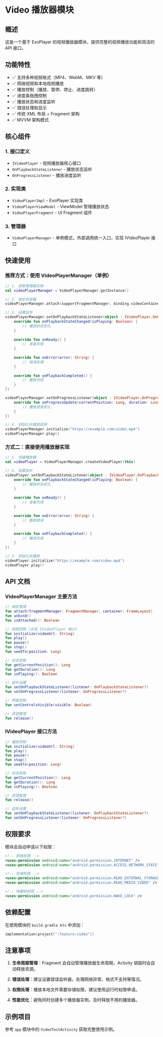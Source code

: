 # Video 播放器模块

## 概述

这是一个基于 ExoPlayer 的视频播放器模块，提供完整的视频播放功能和简洁的 API 接口。

## 功能特性

- ✅ 支持多种视频格式（MP4、WebM、MKV 等）
- ✅ 网络视频和本地视频播放
- ✅ 播放控制（播放、暂停、停止、进度跳转）
- ✅ 进度条拖拽控制
- ✅ 播放状态和进度监听
- ✅ 错误处理和显示
- ✅ 传统 XML 布局 + Fragment 架构
- ✅ MVVM 架构模式

## 核心组件

### 1. 接口定义
- `IVideoPlayer` - 视频播放器核心接口
- `OnPlaybackStateListener` - 播放状态监听
- `OnProgressListener` - 播放进度监听

### 2. 实现类
- `VideoPlayerImpl` - ExoPlayer 实现类
- `VideoPlayerViewModel` - ViewModel 管理播放状态
- `VideoPlayerFragment` - UI Fragment 组件

### 3. 管理器
- `VideoPlayerManager` - 单例模式，外部调用统一入口，实现 IVideoPlayer 接口

## 快速使用

### 推荐方式：使用 VideoPlayerManager（单例）

```kotlin
// 1. 获取管理器实例
val videoPlayerManager = VideoPlayerManager.getInstance()

// 2. 绑定到容器
videoPlayerManager.attach(supportFragmentManager, binding.videoContainer)

// 3. 设置监听
videoPlayerManager.setOnPlaybackStateListener(object : IVideoPlayer.OnPlaybackStateListener {
    override fun onPlaybackStateChanged(isPlaying: Boolean) {
        // 播放状态变化
    }
    
    override fun onReady() {
        // 准备完成
    }
    
    override fun onError(error: String) {
        // 错误处理
    }
    
    override fun onPlaybackCompleted() {
        // 播放完成
    }
})

videoPlayerManager.setOnProgressListener(object : IVideoPlayer.OnProgressListener {
    override fun onProgressUpdate(currentPosition: Long, duration: Long) {
        // 播放进度变化
    }
})

// 4. 初始化并播放视频
videoPlayerManager.initialize("https://example.com/video.mp4")
videoPlayerManager.play()
```

### 方式二：直接使用播放器实现

```kotlin
// 1. 创建播放器
val videoPlayer = VideoPlayerManager.createVideoPlayer(this)

// 2. 设置监听
videoPlayer.setOnPlaybackStateListener(object : IVideoPlayer.OnPlaybackStateListener {
    override fun onPlaybackStateChanged(isPlaying: Boolean) {
        // 播放状态变化
    }
    
    override fun onReady() {
        // 准备完成
    }
    
    override fun onError(error: String) {
        // 播放错误
    }
    
    override fun onPlaybackCompleted() {
        // 播放完成
    }
})

// 3. 初始化并播放
videoPlayer.initialize("https://example.com/video.mp4")
videoPlayer.play()
```

## API 文档

### VideoPlayerManager 主要方法

```kotlin
// 绑定管理
fun attach(fragmentManager: FragmentManager, container: FrameLayout)
fun unbind()
fun isAttached(): Boolean

// 视频控制 (实现 IVideoPlayer 接口)
fun initialize(videoUrl: String)
fun play()
fun pause()
fun stop()
fun seekTo(position: Long)

// 状态获取
fun getCurrentPosition(): Long
fun getDuration(): Long
fun isPlaying(): Boolean

// 监听设置
fun setOnPlaybackStateListener(listener: OnPlaybackStateListener?)
fun setOnProgressListener(listener: OnProgressListener?)

// 界面控制
fun setControlsVisible(visible: Boolean)

// 资源管理
fun release()
```

### IVideoPlayer 接口方法

```kotlin
// 播放控制
fun initialize(videoUrl: String)
fun play()
fun pause()
fun stop()
fun seekTo(position: Long)

// 状态获取
fun getCurrentPosition(): Long
fun getDuration(): Long
fun isPlaying(): Boolean

// 资源管理
fun release()

// 监听设置
fun setOnPlaybackStateListener(listener: OnPlaybackStateListener?)
fun setOnProgressListener(listener: OnProgressListener?)
```

## 权限要求

模块会自动申请以下权限：

```xml
<!-- 网络权限 -->
<uses-permission android:name="android.permission.INTERNET" />
<uses-permission android:name="android.permission.ACCESS_NETWORK_STATE" />

<!-- 存储权限 -->
<uses-permission android:name="android.permission.READ_EXTERNAL_STORAGE" />
<uses-permission android:name="android.permission.READ_MEDIA_VIDEO" />

<!-- 唤醒锁权限 -->
<uses-permission android:name="android.permission.WAKE_LOCK" />
```

## 依赖配置

在使用模块的 `build.gradle.kts` 中添加：

```kotlin
implementation(project(":feature:video"))
```

## 注意事项

1. **生命周期管理**：Fragment 会自动管理播放器生命周期，Activity 销毁时会自动释放资源。

2. **错误处理**：建议设置错误监听器，处理网络异常、格式不支持等情况。

3. **权限处理**：播放本地文件需要存储权限，建议使用运行时权限申请。

4. **性能优化**：避免同时创建多个播放器实例，及时释放不用的播放器。

## 示例项目

参考 `app` 模块中的 `VideoTestActivity` 获取完整使用示例。 